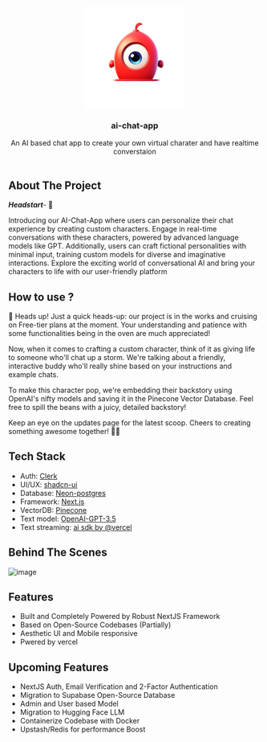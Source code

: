 <!-- Improved compatibility of back to top link: See: https://github.com/othneildrew/Best-README-Template/pull/73 -->

<a name="readme-top"></a>

<!-- PROJECT LOGO -->

<br />
<div align="center">
    <img src="readme_images\ai-chat-app-logo.png" alt="Logo" width="200" height="200">
  </a>
<h3 align="center">ai-chat-app</h3>

  <p align="center">
    An AI based chat app to create your own virtual charater and have realtime converstaion 
    <br />
    <br />
  </p>
</div>

<!-- ABOUT THE PROJECT -->

## About The Project

**_Headstart_**- 🚀

Introducing our AI-Chat-App where users can personalize their chat experience by creating custom characters. Engage in real-time conversations with these characters, powered by advanced language models like GPT. Additionally, users can craft fictional personalities with minimal input, training custom models for diverse and imaginative interactions. Explore the exciting world of conversational AI and bring your characters to life with our user-friendly platform

## How to use ?

🌟 Heads up! Just a quick heads-up: our project is in the works and cruising on Free-tier plans at the moment. Your understanding and patience with some functionalities being in the oven are much appreciated!

Now, when it comes to crafting a custom character, think of it as giving life to someone who'll chat up a storm. We're talking about a friendly, interactive buddy who'll really shine based on your instructions and example chats.

To make this character pop, we're embedding their backstory using OpenAI's nifty models and saving it in the Pinecone Vector Database. Feel free to spill the beans with a juicy, detailed backstory!

Keep an eye on the updates page for the latest scoop. Cheers to creating something awesome together! 🌈✨

## Tech Stack

- Auth: [Clerk](https://clerk.com/)
- UI/UX: [shadcn-ui](https://ui.shadcn.com/)
- Database: [Neon-postgres](https://console.neon.tech)
- Framework: [Next.js](https://nextjs.org/)
- VectorDB: [Pinecone](https://www.pinecone.io/)
- Text model: [OpenAI-GPT-3.5](https://platform.openai.com/docs/models)
- Text streaming: [ai sdk by @vercel](https://github.com/vercel-labs/ai)

<!-- ROADMAP -->

## Behind The Scenes

![image](https://github.com/RabbitBoii/ai-chat-app/readme_images/297854660-758802bb-7578-4652-be4a-957b4dd08795.png)

## Features

- Built and Completely Powered by Robust NextJS Framework
- Based on Open-Source Codebases (Partially)
- Aesthetic UI and Mobile responsive
- Pwered by vercel

## Upcoming Features

- NextJS Auth, Email Verification and 2-Factor Authentication
- Migration to Supabase Open-Source Database
- Admin and User based Model
- Migration to Hugging Face LLM
- Containerize Codebase with Docker
- Upstash/Redis for performance Boost


